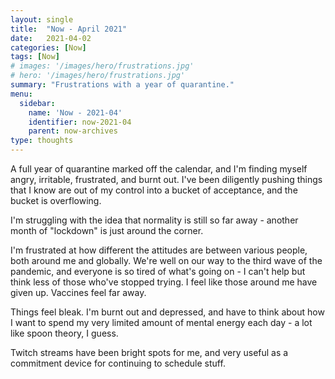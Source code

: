 ```yaml
---
layout: single
title:  "Now - April 2021"
date:   2021-04-02
categories: [Now]
tags: [Now]
# images: '/images/hero/frustrations.jpg'
# hero: '/images/hero/frustrations.jpg'
summary: "Frustrations with a year of quarantine."
menu:
  sidebar:
    name: 'Now - 2021-04'
    identifier: now-2021-04
    parent: now-archives
type: thoughts
---
```


A full year of quarantine marked off the calendar, and I'm finding myself angry, irritable, frustrated, and burnt out. I've been diligently pushing things that I know are out of my control into a bucket of acceptance, and the bucket is overflowing.

I'm struggling with the idea that normality is still so far away - another month of "lockdown" is just around the corner.

I'm frustrated at how different the attitudes are between various people, both around me and globally. We're well on our way to the third wave of the pandemic, and everyone is so tired of what's going on - I can't help but think less of those who've stopped trying. I feel like those around me have given up. Vaccines feel far away.

Things feel bleak. I'm burnt out and depressed, and have to think about how I want to spend my very limited amount of mental energy each day - a lot like spoon theory, I guess.

Twitch streams have been bright spots for me, and very useful as a commitment device for continuing to schedule stuff.
